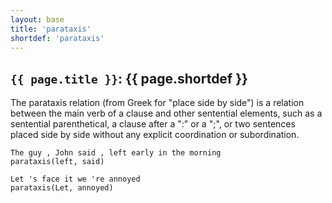 ```yaml
---
layout: base
title: 'parataxis'
shortdef: 'parataxis'
---
```


## `{{ page.title }}`: {{ page.shortdef }}

The parataxis relation (from Greek for "place side by side") is a
relation between the main verb of a clause and other sentential
elements, such as a sentential parenthetical, a clause after a ":" or
a ";", or two sentences placed side by side without any explicit
coordination or subordination.

~~~ sdparse
The guy , John said , left early in the morning
parataxis(left, said)
~~~

~~~ sdparse
Let 's face it we 're annoyed
parataxis(Let, annoyed)
~~~
